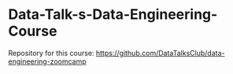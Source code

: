 # Data-Talk-s-Data-Engineering-Course
Repository for this course:
https://github.com/DataTalksClub/data-engineering-zoomcamp
